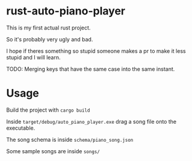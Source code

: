 
# rust-auto-piano-player

This is my first actual rust project.

So it's probably very ugly and bad.

I hope if theres something so stupid someone makes a pr to make it less stupid and I will learn.

TODO: Merging keys that have the same case into the same instant.



# Usage

Build the project with `cargo build`

Inside `target/debug/auto_piano_player.exe` drag a song file onto the executable.

The song schema is inside `schema/piano_song.json`

Some sample songs are inside `songs/`


